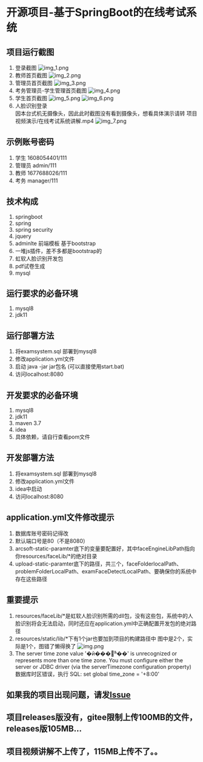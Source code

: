 # 开源项目-基于SpringBoot的在线考试系统
## 项目运行截图
1. 登录截图
    ![img_1.png](img_1.png)
2. 教师首页截图
    ![img_2.png](img_2.png)
3. 管理员首页截图
    ![img_3.png](img_3.png)
4. 考务管理员-学生管理首页截图
    ![img_4.png](img_4.png)
5. 学生首页截图
    ![img_5.png](img_5.png)
    ![img_6.png](img_6.png)
6. 人脸识别登录<br>
    因本台式机无摄像头，因此此时截图没有看到摄像头，想看具体演示请转 项目视频演示/在线考试系统讲解.mp4
    ![img_7.png](img_7.png)
## 示例账号密码
1. 学生 1608054401/111
2. 管理员 admin/111
3. 教师 1677688026/111
4. 考务 manager/111
## 技术构成
1. springboot
2. spring
3. spring security
4. jquery
5. adminlte 前端模板 基于bootstrap
6. 一堆js插件，差不多都是bootstrap的
7. 虹软人脸识别开发包
8. pdf试卷生成
9. mysql
## 运行要求的必备环境
1. mysql8
2. jdk11
## 运行部署方法
1. 将examsystem.sql 部署到mysql8
2. 修改application.yml文件
3. 启动 java -jar jar包名      (可以直接使用start.bat)
4. 访问localhost:8080
## 开发要求的必备环境
1. mysql8
2. jdk11
3. maven 3.7
4. idea
5. 具体依赖，请自行查看pom文件
## 开发部署方法
1. 将examsystem.sql 部署到mysql8
2. 修改application.yml文件
3. idea中启动
4. 访问localhost:8080
## application.yml文件修改提示
1. 数据库账号密码记得改
2. 默认端口号是80（不是8080）
3. arcsoft-static-paramter底下的变量要配置好，其中faceEngineLibPath指向你resources/faceLib/*的绝对目录
4. upload-static-paramter底下的路径，共三个，faceFolderlocalPath、problemFolderLocalPath、examFaceDetectLocalPath、要确保你的系统中存在这些路径
## 重要提示
1. resources/faceLib/*是虹软人脸识别所需的dll包，没有这些包，系统中的人脸识别将会无法启动，同时还应在application.yml中正确配置开发包的绝对路径
2. resources/static/lib/*下有1个jar也要加到项目的构建路径中 图中是2个，实际是1个，图错了懒得换了
   ![img.png](img.png)
3. The server time zone value '�й���׼ʱ��' is unrecognized or represents more than one time zone. You must configure either the server or JDBC driver (via the serverTimezone configuration property)<br>
    数据库时区错误，执行 SQL: set global time_zone = '+8:00'


## 如果我的项目出现问题，请发[Issue](https://gitee.com/WangZhenCoder/examsystem/issues)
## 项目releases版没有，gitee限制上传100MB的文件，releases版105MB...
## 项目视频讲解不上传了，115MB上传不了。。

